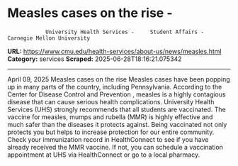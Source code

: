# Measles cases on the rise  - 
                University Health Services -     Student Affairs - Carnegie Mellon University

**URL:** https://www.cmu.edu/health-services/about-us/news/measles.html
**Category:** services
**Scraped:** 2025-06-28T18:16:21.075342


---

April 09, 2025
Measles cases on the rise
Measles cases have been popping up in many parts of the country, including Pennsylvania. According to the
Center for Disease Control and Prevention
, measles is a highly contagious disease that can cause serious health complications. University Health Services (UHS) strongly recommends that all students are vaccinated.
The vaccine for measles, mumps and rubella (MMR) is highly effective and much safer than the diseases it protects against. Being vaccinated not only protects you but helps to increase protection for our entire community. Check your immunization record in
HealthConnect
to see if you have already received the MMR vaccine. If not, you can schedule a vaccination appointment at UHS via
HealthConnect
or go to a local pharmacy.